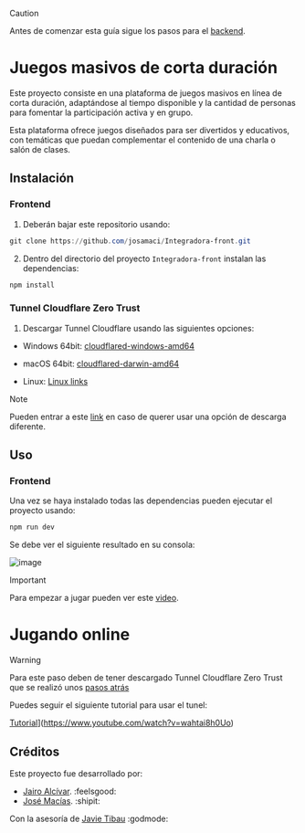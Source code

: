 > [!CAUTION]
> Antes de comenzar esta guía sigue los pasos para el [backend](https://github.com/josamaci/Integradora-back).

# Juegos masivos de corta duración

Este proyecto consiste en una plataforma de juegos masivos en línea de corta duración, adaptándose al tiempo disponible y la cantidad de personas para fomentar la participación activa y en grupo.

Esta plataforma ofrece juegos diseñados para ser divertidos y educativos, con temáticas que puedan complementar el contenido de una charla o salón de clases.

## Instalación

### Frontend

1. Deberán bajar este repositorio usando:
```powershell
git clone https://github.com/josamaci/Integradora-front.git
```

2. Dentro del directorio del proyecto ```Integradora-front``` instalan las dependencias:
```powershell
npm install
```

### Tunnel Cloudflare Zero Trust

1. Descargar Tunnel Cloudflare usando las siguientes opciones:

- Windows 64bit: [cloudflared-windows-amd64](https://github.com/cloudflare/cloudflared/releases/latest/download/cloudflared-windows-amd64.exe)

- macOS 64bit: [cloudflared-darwin-amd64](https://github.com/cloudflare/cloudflared/releases/latest/download/cloudflared-darwin-amd64.tgz)

- Linux: [Linux links](https://developers.cloudflare.com/cloudflare-one/connections/connect-networks/downloads/#linux)


> [!NOTE]
> Pueden entrar a este [link](https://developers.cloudflare.com/cloudflare-one/connections/connect-networks/downloads) en caso de querer usar una opción de descarga diferente.

## Uso

### Frontend

Una vez se haya instalado todas las dependencias pueden ejecutar el proyecto usando:
```powershell
npm run dev
```
Se debe ver el siguiente resultado en su consola:

![image](https://github.com/josamaci/Integradora-front/assets/73150508/0a1b583e-e8cb-4617-b238-3e12571fb90b)


> [!IMPORTANT]
> Para empezar a jugar pueden ver este [video](https://www.youtube.com/watch?v=-ap8isF823Q).

# Jugando online

> [!WARNING]
> Para este paso deben de tener descargado Tunnel Cloudflare Zero Trust que se realizó unos [pasos atrás](#tunnel-cloudflare-zero-trust)

Puedes seguir el siguiente tutorial para usar el tunel: 

[Tutorial](https://img.youtube.com/vi/wahtai8h0Uo/maxresdefault.jpg)](https://www.youtube.com/watch?v=wahtai8h0Uo)

## Créditos

Este proyecto fue desarrollado por:
- [Jairo Alcívar](https://github.com/JairoAb). :feelsgood:
- [José Macías](https://github.com/josamaci). :shipit:

Con la asesoría de [Javie Tibau](https://github.com/jtibau) :godmode:

